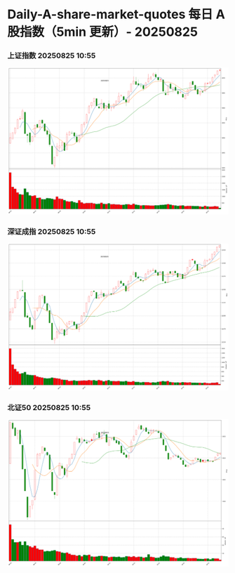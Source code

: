 
# Daily-A-share-market-quotes 每日 A 股指数（5min 更新）- 20250825

### 上证指数 20250825 10:55
![](./fig/2025/8/20250825-sh000001.png)

### 深证成指 20250825 10:55
![](./fig/2025/8/20250825-sz399001.png)

### 北证50 20250825 10:55
![](./fig/2025/8/20250825-bj899050.png)
